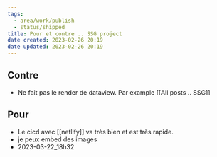 ```yaml
---
tags:
  - area/work/publish
  - status/shipped
title: Pour et contre .. SSG project
date created: 2023-02-26 20:19
date updated: 2023-02-26 20:19
---
```


## Contre

- Ne fait pas le render de dataview. Par example [[All posts .. SSG]] 

## Pour

- Le cicd avec [[netlify]] va très bien et est très rapide.
- je peux embed des images
- 2023-03-22_18h32
